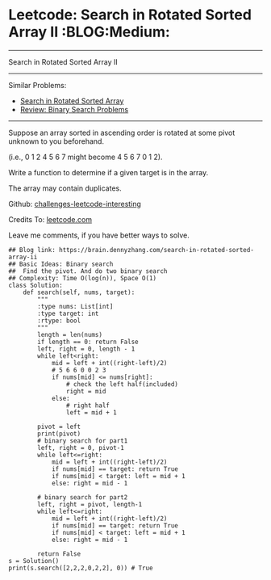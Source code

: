 # Leetcode: Search in Rotated Sorted Array II     :BLOG:Medium:


---

Search in Rotated Sorted Array II  

---

Similar Problems:  
-   [Search in Rotated Sorted Array](https://brain.dennyzhang.com/search-in-rotated-sorted-array)
-   [Review: Binary Search Problems](https://brain.dennyzhang.com/review-binary-search)

---

Suppose an array sorted in ascending order is rotated at some pivot unknown to you beforehand.  

(i.e., 0 1 2 4 5 6 7 might become 4 5 6 7 0 1 2).  

Write a function to determine if a given target is in the array.  

The array may contain duplicates.  

Github: [challenges-leetcode-interesting](https://github.com/DennyZhang/challenges-leetcode-interesting/tree/master/search-in-rotated-sorted-array-ii)  

Credits To: [leetcode.com](https://leetcode.com/problems/search-in-rotated-sorted-array-ii/description/)  

Leave me comments, if you have better ways to solve.  

    ## Blog link: https://brain.dennyzhang.com/search-in-rotated-sorted-array-ii
    ## Basic Ideas: Binary search
    ##  Find the pivot. And do two binary search
    ## Complexity: Time O(log(n)), Space O(1)
    class Solution:
        def search(self, nums, target):
            """
            :type nums: List[int]
            :type target: int
            :rtype: bool
            """
            length = len(nums)
            if length == 0: return False
            left, right = 0, length - 1
            while left<right:
                mid = left + int((right-left)/2)
                # 5 6 6 0 0 2 3
                if nums[mid] <= nums[right]:
                    # check the left half(included)
                    right = mid
                else:
                    # right half
                    left = mid + 1
    
            pivot = left
            print(pivot)
            # binary search for part1
            left, right = 0, pivot-1
            while left<=right:
                mid = left + int((right-left)/2)
                if nums[mid] == target: return True
                if nums[mid] < target: left = mid + 1
                else: right = mid - 1
    
            # binary search for part2
            left, right = pivot, length-1
            while left<=right:
                mid = left + int((right-left)/2)
                if nums[mid] == target: return True
                if nums[mid] < target: left = mid + 1
                else: right = mid - 1
    
            return False
    s = Solution()
    print(s.search([2,2,2,0,2,2], 0)) # True
